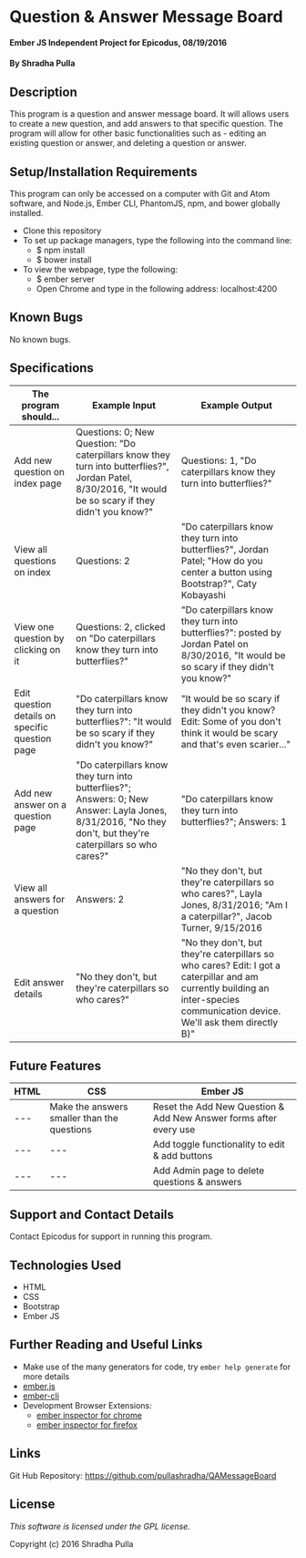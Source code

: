 # Question & Answer Message Board

#### Ember JS Independent Project for Epicodus, 08/19/2016

#### By Shradha Pulla

## Description

This program is a question and answer message board. It will allows users to create a new question, and add answers to that specific question. The program will allow for other basic functionalities such as - editing an existing question or answer, and deleting a question or answer.

## Setup/Installation Requirements

This program can only be accessed on a computer with Git and Atom software, and Node.js, Ember CLI, PhantomJS, npm, and bower globally installed.

* Clone this repository
* To set up package managers, type the following into the command line:
  * $ npm install
  * $ bower install
* To view the webpage, type the following:
  * $ ember server
  * Open Chrome and type in the following address: localhost:4200

## Known Bugs

No known bugs.

## Specifications

The program should... | Example Input | Example Output
----- | ----- | -----
Add new question on index page | Questions: 0; New Question: "Do caterpillars know they turn into butterflies?", Jordan Patel, 8/30/2016, "It would be so scary if they didn't you know?"   | Questions: 1, "Do caterpillars know they turn into butterflies?"
View all questions on index | Questions: 2 | "Do caterpillars know they turn into butterflies?", Jordan Patel; "How do you center a button using Bootstrap?", Caty Kobayashi
View one question by clicking on it | Questions: 2, clicked on "Do caterpillars know they turn into butterflies?" | "Do caterpillars know they turn into butterflies?": posted by Jordan Patel on 8/30/2016, "It would be so scary if they didn't you know?"
Edit question details on specific question page | "Do caterpillars know they turn into butterflies?": "It would be so scary if they didn't you know?" | "It would be so scary if they didn't you know? Edit: Some of you don't think it would be scary and that's even scarier..."
Add new answer on a question page | "Do caterpillars know they turn into butterflies?"; Answers: 0; New Answer: Layla Jones, 8/31/2016, "No they don't, but they're caterpillars so who cares?" | "Do caterpillars know they turn into butterflies?"; Answers: 1
View all answers for a question | Answers: 2 | "No they don't, but they're caterpillars so who cares?", Layla Jones, 8/31/2016; "Am I a caterpillar?", Jacob Turner, 9/15/2016
Edit answer details | "No they don't, but they're caterpillars so who cares?" | "No they don't, but they're caterpillars so who cares? Edit: I got a caterpillar and am currently building an inter-species communication device. We'll ask them directly B)"

## Future Features

HTML | CSS | Ember JS
----- | ----- | -----
--- | Make the answers smaller than the questions | Reset the Add New Question & Add New Answer forms after every use
--- | --- | Add toggle functionality to edit & add buttons
--- | --- | Add Admin page to delete questions & answers

## Support and Contact Details

Contact Epicodus for support in running this program.

## Technologies Used

* HTML
* CSS
* Bootstrap
* Ember JS

## Further Reading and Useful Links

* Make use of the many generators for code, try `ember help generate` for more details
* [ember.js](http://emberjs.com/)
* [ember-cli](http://ember-cli.com/)
* Development Browser Extensions:
  * [ember inspector for chrome](https://chrome.google.com/webstore/detail/ember-inspector/bmdblncegkenkacieihfhpjfppoconhi)
  * [ember inspector for firefox](https://addons.mozilla.org/en-US/firefox/addon/ember-inspector/)

## Links

Git Hub Repository: https://github.com/pullashradha/QAMessageBoard

## License

*This software is licensed under the GPL license.*

Copyright (c) 2016 Shradha Pulla
